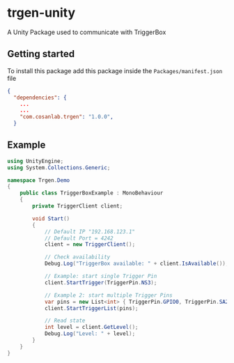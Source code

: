 # trgen-unity
A Unity Package used to communicate with TriggerBox


## Getting started

To install this package add this package inside the `Packages/manifest.json` file

```json
{
  "dependencies": {
    ...
    ...
    "com.cosanlab.trgen": "1.0.0",
  }
```

## Example


```cs
using UnityEngine;
using System.Collections.Generic;

namespace Trgen.Demo
{
    public class TriggerBoxExample : MonoBehaviour
    {
        private TriggerClient client;

        void Start()
        {
            // Default IP "192.168.123.1"
            // Default Port = 4242
            client = new TriggerClient();

            // Check availability
            Debug.Log("TriggerBox available: " + client.IsAvailable());

            // Example: start single Trigger Pin
            client.StartTrigger(TriggerPin.NS3);

            // Example 2: start multiple Trigger Pins
            var pins = new List<int> { TriggerPin.GPIO0, TriggerPin.SA2 };
            client.StartTriggerList(pins);

            // Read state
            int level = client.GetLevel();
            Debug.Log("Level: " + level);
        }
    }
}

```